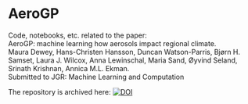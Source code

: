 # AeroGP

Code, notebooks, etc. related to the paper: \
AeroGP: machine learning how aerosols impact regional climate. \
Maura Dewey, Hans-Christen Hansson, Duncan Watson-Parris, Bjørn H. Samset, Laura J. Wilcox, Anna Lewinschal, Maria Sand, Øyvind Seland, Srinath Krishnan, Annica M.L. Ekman. \
Submitted to JGR: Machine Learning and Computation

The repository is archived here: [![DOI](https://zenodo.org/badge/966815214.svg)](https://doi.org/10.5281/zenodo.15224006)
